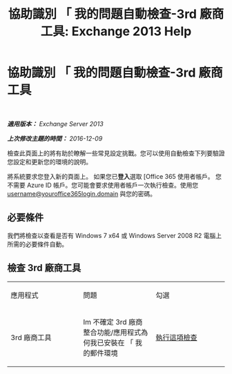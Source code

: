 ﻿---
title: '協助識別 「 我的問題自動檢查-3rd 廠商工具: Exchange 2013 Help'
TOCTitle: 協助識別 「 我的問題自動檢查-3rd 廠商工具
ms:assetid: 83b71e35-892e-44e3-9fce-c608b49bbc61
ms:mtpsurl: https://technet.microsoft.com/zh-tw/library/Dn793974(v=EXCHG.150)
ms:contentKeyID: 62633016
ms.date: 05/21/2018
mtps_version: v=EXCHG.150
ms.translationtype: MT
---

# 協助識別 「 我的問題自動檢查-3rd 廠商工具

 

_**適用版本：** Exchange Server 2013_

_**上次修改主題的時間：** 2016-12-09_

檢查此頁面上的將有助於瞭解一些常見設定挑戰。您可以使用自動檢查下列要驗證您設定和更新您的環境的說明。

將系統要求您登入新的頁面上。 如果您已**登入**選取 \[Office 365 使用者帳戶。 您不需要 Azure ID 帳戶。您可能會要求使用者帳戶一次執行檢查。使用您 username@youroffice365login.domain 與您的密碼。

## 必要條件

我們將檢查以查看是否有 Windows 7 x64 或 Windows Server 2008 R2 電腦上所需的必要條件自動。

## 檢查 3rd 廠商工具


<table>
<colgroup>
<col style="width: 33%" />
<col style="width: 33%" />
<col style="width: 33%" />
</colgroup>
<tbody>
<tr class="odd">
<td><p>應用程式</p></td>
<td><p>問題</p></td>
<td><p>勾選</p></td>
</tr>
<tr class="even">
<td><p>3rd 廠商工具</p></td>
<td><p>Im 不確定 3rd 廠商整合功能/應用程式為何我已安裝在 「 我的郵件環境</p></td>
<td><p><a href="https://go.microsoft.com/?linkid=9834907">執行這項檢查</a></p></td>
</tr>
</tbody>
</table>


